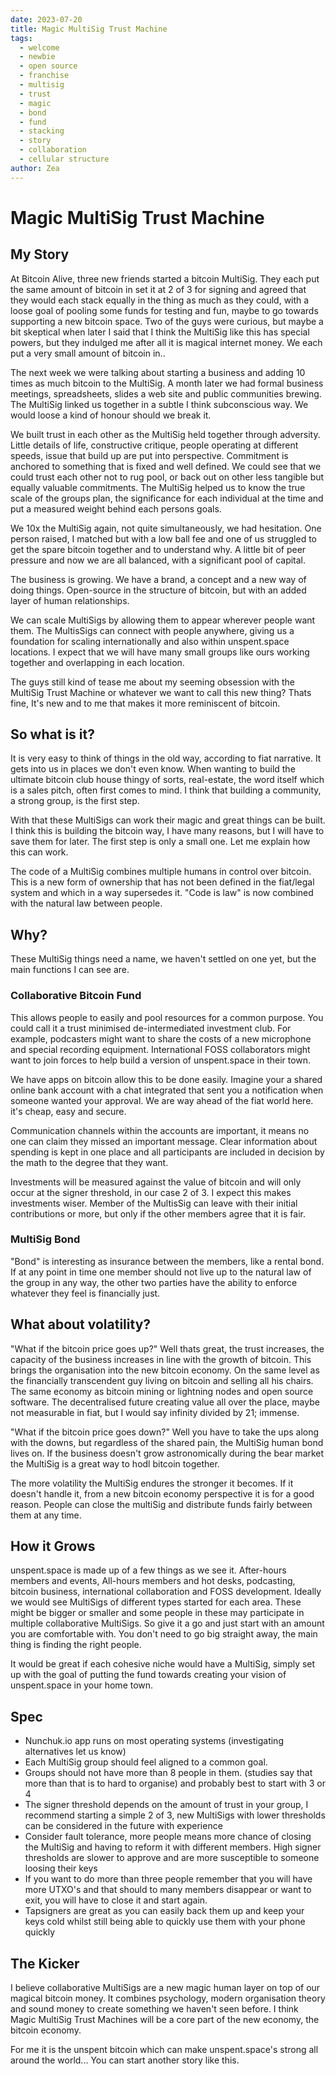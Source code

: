 ```yaml
---
date: 2023-07-20
title: Magic MultiSig Trust Machine
tags:
  - welcome
  - newbie
  - open source
  - franchise
  - multisig
  - trust
  - magic
  - bond
  - fund
  - stacking
  - story
  - collaboration
  - cellular structure
author: Zea
---
```


# Magic MultiSig Trust Machine


## My Story

At Bitcoin Alive, three new friends started a bitcoin MultiSig. They each put the same amount of bitcoin in set it at 2 of 3 for signing and agreed that they would each stack equally in the thing as much as they could, with a loose goal of pooling some funds for testing and fun, maybe to go towards supporting a new bitcoin space. Two of the guys were curious, but maybe a bit skeptical when later I said that I think the MultiSig like this has special powers, but they indulged me after all it is magical internet money. We each put a very small amount of bitcoin in..

The next week we were talking about starting a business and adding 10 times as much bitcoin to the MultiSig. A month later we had formal business meetings, spreadsheets, slides a web site and public communities brewing. The MultiSig linked us together in a subtle I think subconscious way. We would loose a kind of honour should we break it. 

We built trust in each other as the MultiSig held together through adversity. Little details of life, constructive critique, people operating at different speeds, issue that build up are put into perspective. Commitment is anchored to something that is fixed and well defined. We could see that we could trust each other not to rug pool, or back out on other less tangible but equally valuable commitments. The MultiSig helped us to know the true scale of the groups plan, the significance for each individual at the time and put a measured weight behind each persons goals. 

We 10x the MultiSig again, not quite simultaneously, we had hesitation. One person raised, I matched but with a low ball fee and one of us struggled to get the spare bitcoin together and to understand why. A little bit of peer pressure and now we are all balanced, with a significant pool of capital. 

The business is growing. We have a brand, a concept and a new way of doing things. Open-source in the structure of bitcoin, but with an added layer of human relationships. 

We can scale MultiSigs by allowing them to appear wherever people want them. The MultisSigs can connect with people anywhere, giving us a foundation for scaling internationally and also within unspent.space locations. I expect that we will have many small groups like ours working together and overlapping in each location. 

The guys still kind of tease me about my seeming obsession with the MultiSig Trust Machine or whatever we want to call this new thing? Thats fine, It's new and to me that makes it more reminiscent of bitcoin.

## So what is it?

It is very easy to think of things in the old way, according to fiat narrative. It gets into us in places we don't even know. When wanting to build the ultimate bitcoin club house thingy of sorts, real-estate, the word itself which is a sales pitch, often first comes to mind. I think that building a community, a strong group, is the first step. 

With that these MultiSigs can work their magic and great things can be built. I think this is building the bitcoin way, I have many reasons, but I will have to save them for later. The first step is only a small one. Let me explain how this can work.

The code of a MultiSig combines multiple humans in control over bitcoin. This is a new form of ownership that has not been defined in the fiat/legal system and which in a way supersedes it. "Code is law" is now combined with the natural law between people. 

## Why?

These MultiSig things need a name, we haven't settled on one yet, but the main functions I can see are.

### Collaborative Bitcoin Fund

This allows people to easily and pool resources for a common purpose. You could call it a trust minimised de-intermediated investment club. For example, podcasters might want to share the costs of a new microphone and special recording equipment. International FOSS collaborators might want to join forces to help build a version of unspent.space in their town.

We have apps on bitcoin allow this to be done easily. Imagine your a shared online bank account with a chat integrated that sent you a notification when someone wanted your approval. We are way ahead of the fiat world here. it's cheap, easy and secure. 

Communication channels within the accounts are important, it means no one can claim they missed an important message. Clear information about spending is kept in one place and all participants are included in decision by the math to the degree that they want. 

Investments will be measured against the value of bitcoin and will only occur at the signer threshold, in our case 2 of 3. I expect this makes investments wiser. Member of the MultisSig can leave with their initial contributions or more, but only if the other members agree that it is fair.  

### MultiSig Bond

"Bond" is interesting as insurance between the members, like a rental bond. If at any point in time one member should not live up to the natural law of the group in any way, the other two parties have the ability to enforce whatever they feel is financially just. 

## What about volatility?

"What if the bitcoin price goes up?" Well thats great, the trust increases, the capacity of the business increases in line with the growth of bitcoin. This brings the organisation into the new bitcoin economy. On the same level as the financially transcendent guy living on bitcoin and selling all his chairs. The same economy as bitcoin mining or lightning nodes and open source software. The decentralised future creating value all over the place, maybe not measurable in fiat, but I would say infinity divided by 21; immense.

"What if the bitcoin price goes down?" Well you have to take the ups along with the downs, but regardless of the shared pain, the MultiSig human bond lives on. If the business doesn't grow astronomically during the bear market  the MultiSig is a great way to hodl bitcoin together. 

The more volatility the MultiSig endures the stronger it becomes. If it doesn't handle it, from a new bitcoin economy perspective it is for a good reason. People can close the multiSig and distribute funds fairly between them at any time.

## How it Grows

unspent.space is made up of a few things as we see it. After-hours members and events, All-hours members and hot desks, podcasting, bitcoin business, international collaboration and FOSS development. Ideally we would see MultiSigs of different types started for each area. These might be bigger or smaller and some people in these may participate in multiple collaborative MultiSigs. So give it a go and just start with an amount you are comfortable with. You don't need to go big straight away, the main thing is finding the right people. 

It would be great if each cohesive niche would have a MultiSig, simply set up with the goal of putting the fund towards creating your vision of unspent.space in your home town.

## Spec

- Nunchuk.io app runs on most operating systems (investigating alternatives let us know)
- Each MultiSig group should feel aligned to a common goal.
- Groups should not have more than 8 people in them. (studies say that more than that is to hard to organise) and probably best to start with 3 or 4
- The signer threshold depends on the amount of trust in your group, I recommend starting a simple 2 of 3, new MultiSigs with lower thresholds can be considered in the future with experience
- Consider fault tolerance, more people means more chance of closing the MultiSig and having to reform it with different members. High signer thresholds are slower to approve and are more susceptible to someone loosing their keys
- If you want to do more than three people remember that you will have more UTXO's and that should to many members disappear or want to exit, you will have to close it and start again.
- Tapsigners are great as you can easily back them up and keep your keys cold whilst still being able to quickly use them with your phone quickly

## The Kicker

I believe collaborative MultiSigs are a new magic human layer on top of our magical bitcoin money. It combines psychology, modern organisation theory and sound money to create something we haven't seen before. I think Magic MultiSig Trust Machines will be a core part of the new economy, the bitcoin economy. 

For me it is the unspent bitcoin which can make unspent.space's strong all around the world... You can start another story like this.



